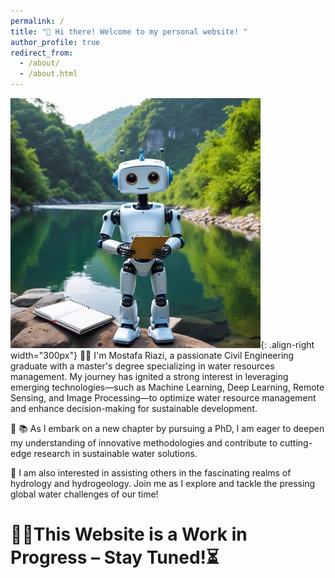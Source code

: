 ```yaml
---
permalink: /
title: "👋 Hi there! Welcome to my personal website! "
author_profile: true
redirect_from: 
  - /about/
  - /about.html
---
```

![Illustration of combining vision and language modalities](/images/20241128_075439.jpg){: .align-right width="300px"}
👨‍🎓 I'm Mostafa Riazi, a passionate Civil Engineering graduate with a master's degree specializing in water resources management. My journey has ignited a strong interest in leveraging emerging technologies—such as Machine Learning, Deep Learning, Remote Sensing, and Image Processing—to optimize water resource management and enhance decision-making for sustainable development. 

🔬 📚 As I embark on a new chapter by pursuing a PhD, I am eager to deepen my understanding of innovative methodologies and contribute to cutting-edge research in sustainable water solutions. 

🚀 I am also interested in assisting others in the fascinating realms of hydrology and hydrogeology. Join me as I explore and tackle the pressing global water challenges of our time!

# 🚧🔨This Website is a Work in Progress – Stay Tuned!⏳
